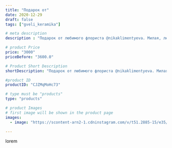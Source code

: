```yaml
---
title: "Подарок от"
date: 2020-12-29
draft: false
tags: ["gveli_keramika"]

# meta description
description : "Подарок от любимого флориста @nikaklimentyeva. Милая, любимая Ника, ты прекрасна, так же, как твои композиции! Ты умеешь делать людей счастливыми, будь же и сам"

# product Price
price: "3000"
priceBefore: "3600.0"

# Product Short Description
shortDescription: "Подарок от любимого флориста @nikaklimentyeva. Милая, любимая Ника, ты прекрасна, так же, как твои композиции! Ты умеешь делать людей счастливыми, будь же и сама очень//-очень счастлива!"

#product ID
productID: "CJZMqMoHc73"

# type must be "products"
type: "products"

# product Images
# first image will be shown in the product page
images:
  - image: "https://scontent-arn2-1.cdninstagram.com/v/t51.2885-15/e35/133505429_421435415571661_4923447709091846164_n.jpg?se=7&tp=1&_nc_ht=scontent-arn2-1.cdninstagram.com&_nc_cat=101&_nc_ohc=CupTqJqaJlAAX8NJpn9&ccb=7-4&oh=d626e2bdbaf08ab96b4d5d9f7559f022&oe=60845671&_nc_sid=86f79a&ig_cache_key=MjQ3NTA2NTE0NjU1MDg5ODQyMw%3D%3D.2-ccb7-4"

---
```

lorem
